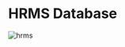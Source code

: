 # HRMS Database
![hrms](https://user-images.githubusercontent.com/61615580/118378692-31ee4c80-b5de-11eb-9bae-db3b05d6a47f.png)
